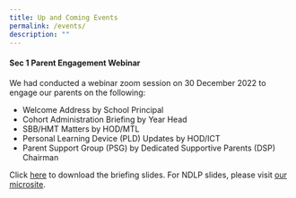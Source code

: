 ```yaml
---
title: Up and Coming Events
permalink: /events/
description: ""
---
```

#### Sec 1 Parent Engagement Webinar

We had conducted a webinar zoom session on 30 December 2022 to engage our parents on the following:

* Welcome Address by School Principal  
* Cohort Administration Briefing by Year Head  
* SBB/HMT Matters by HOD/MTL
* Personal Learning Device (PLD) Updates by HOD/ICT
* Parent Support Group (PSG) by Dedicated Supportive Parents (DSP) Chairman

Click [here](/files/Sec%1%Registration/Sec%1%Parent%Engagement%Webinar%2023_Year%Head%Component.pdf) to download the briefing slides. For NDLP slides, please visit [our microsite](https://sites.google.com/moe.edu.sg/dmnndlp/home).